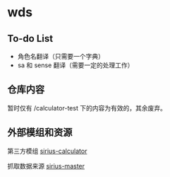 # wds
## To-do List
- 角色名翻译（只需要一个字典）
- sa 和 sense 翻译（需要一定的处理工作）

## 仓库内容
暂时仅有 /calculator-test 下的内容为有效的，其余废弃。

## 外部模组和资源
第三方模组 [sirius-calculator](https://github.com/xfl03/sirius-calculator)

抓取数据来源 [sirius-master](https://github.com/xfl03/sirius-master)

